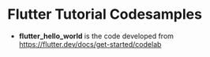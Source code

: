 # Flutter Tutorial Codesamples

* **flutter_hello_world** is the code developed from https://flutter.dev/docs/get-started/codelab